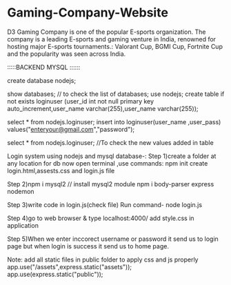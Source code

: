 # Gaming-Company-Website

D3 Gaming Company is one of the popular E-sports organization. The company is a leading E-sports and gaming venture in India, renowned for hosting major E-sports tournaments.: Valorant Cup, BGMI Cup, Fortnite Cup and the popularity was seen across India.

:::::BACKEND MYSQL ::::::


create database nodejs;

show databases;
// to check the list of databases;
use nodejs;
create table if not exists loginuser (user_id int not null primary key auto_increment,user_name varchar(255),user_name varchar(255));

select * from nodejs.loginuser;
insert into loginuser(user_name ,user_pass) values("enteryour@gmail.com","password");

select * from nodejs.loginuser;
//To check the new values added in table


Login system using nodejs and mysql database-:
Step 1)create a folder at any location for db
now open terminal ,use commands:
npm init
create login.html,assests.css and login.js file

Step 2)npm i mysql2 // install mysql2 module
npm i body-parser express nodemon

Step 3)write code in login.js(check file)
Run command- node login.js

Step 4)go to web browser & type localhost:4000/
add style.css in application

Step 5)When we enter inccorect username or password it send us to login page but when login is success it send us to home page.

Note: add all static files in public folder to apply css and js properly
app.use("/assets",express.static("assets"));
app.use(express.static("public"));
